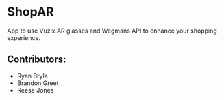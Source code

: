 # ShopAR

App to use Vuzix AR glasses and Wegmans API to enhance your shopping experience.

## Contributors:
- Ryan Bryla
- Brandon Greet
- Reese Jones